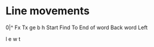 # Line movements

0|^   Fx   Tx ge           b         h
Start Find To End of word  Back word Left

l e w t
